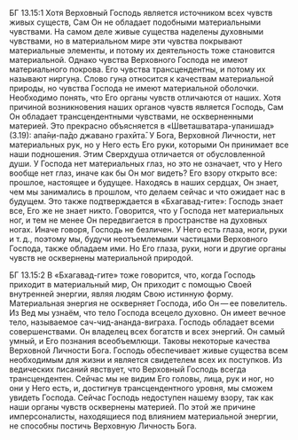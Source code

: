 БГ 13.15:1	Хотя Верховный Господь является источником всех чувств живых существ, Сам Он не обладает подобными материальными чувствами. На самом деле живые существа наделены духовными чувствами, но в материальном мире эти чувства покрывают материальные элементы, и потому их деятельность тоже становится материальной. Однако чувства Верховного Господа не имеют материального покрова. Его чувства трансцендентны, и потому их называют ниргун̣а. Слово гун̣а относится к качествам материальной природы, но чувства Господа не имеют материальной оболочки. Необходимо понять, что Его органы чувств отличаются от наших. Хотя причиной возникновения наших органов чувств является Господь, Сам Он обладает трансцендентными чувствами, не оскверненными материей. Это прекрасно объясняется в «Шветашватара-упанишад» (3.19): апа̄н̣и-па̄до джавано грахӣта̄. У Бога, Верховной Личности, нет материальных рук, но у Него есть Его руки, которыми Он принимает все наши подношения. Этим Сверхдуша отличается от обусловленной души. У Господа нет материальных глаз, но это не означает, что у Него вообще нет глаз, иначе как бы Он мог видеть? Его взору открыто все: прошлое, настоящее и будущее. Находясь в наших сердцах, Он знает, чем мы занимались в прошлом, что делаем сейчас и что ожидает нас в будущем. Это также подтверждается в «Бхагавад-гите»: Господь знает все, Его же не знает никто. Говорится, что у Господа нет материальных ног, и тем не менее Он передвигается в пространстве на духовных ногах. Иначе говоря, Господь не безличен. У Него есть глаза, ноги, руки и т. д., поэтому мы, будучи неотъемлемыми частицами Верховного Господа, также обладаем ими. Но Его глаза, руки, ноги и другие органы чувств не осквернены материальной природой.

БГ 13.15:2	В «Бхагавад-гите» тоже говорится, что, когда Господь приходит в материальный мир, Он приходит с помощью Своей внутренней энергии, являя людям Свою истинную форму. Материальная энергия не оскверняет Господа, ибо Он — ее повелитель. Из Вед мы узнаём, что тело Господа всецело духовно. Он имеет вечное тело, называемое сач-чид-ананда-виграха. Господь обладает всеми совершенствами. Он владелец всех богатств и всех энергий. Он самый умный, и Его познания всеобъемлющи. Таковы некоторые качества Верховной Личности Бога. Господь обеспечивает живые существа всем необходимым для жизни и является свидетелем всех их поступков. Из ведических писаний явствует, что Верховный Господь всегда трансцендентен. Сейчас мы не видим Его головы, лица, рук и ног, но они у Него есть, и, достигнув трансцендентного уровня, мы сможем увидеть Господа. Сейчас Господь недоступен нашему взору, так как наши органы чувств осквернены материей. По этой же причине имперсоналисты, находящиеся под влиянием материальной энергии, не способны постичь Верховную Личность Бога.